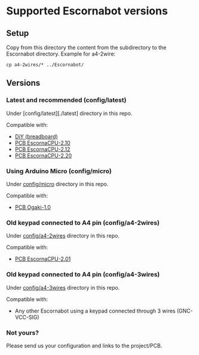 
# Supported Escornabot versions

## Setup

Copy from this directory the content from the subdirectory to the 
Escornabot directory. Example for a4-2wire:

    cp a4-2wires/* ../Escornabot/


## Versions

### Latest and recommended (config/latest)

Under [config/latest][./latest] directory in this repo.

Compatible with:

- [DiY (breadboard)](https://pablorubma.cc/escornabot/version-diy/)
- [PCB EscornaCPU-2.10](https://github.com/escornabot/electronics/tree/master/EscornaCPU/2.x/2.10)
- [PCB EscornaCPU-2.12](https://github.com/escornabot/electronics/tree/master/EscornaCPU/2.x/2.12)
- [PCB EscornaCPU-2.20](https://github.com/escornabot/electronics/tree/master/EscornaCPU/2.x/2.20)


### Using Arduino Micro (config/micro)

Under [config/micro](./micro) directory in this repo.

Compatible with:

- [PCB Ogaki-1.0](https://github.com/abierto-cc/escornabot/tree/master/Ogaki/hardware)


### Old keypad connected to A4 pin (config/a4-2wires)

Under [config/a4-2wires](./a4-2wires) directory in this repo.

Compatible with:

- [PCB EscornaCPU-2.01](https://github.com/escornabot/electronics/tree/master/EscornaCPU/2.x/2.01)


### Old keypad connected to A4 pin (config/a4-3wires)

Under [config/a4-3wires](./a4-3wires) directory in this repo.

Compatible with:

- Any other Escornabot using a keypad connected through 3 wires (GNC-VCC-SIG)


### Not yours?

Please send us your configuration and links to the project/PCB.

